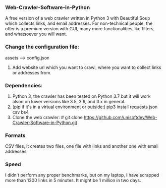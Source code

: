 ### Web-Crawler-Software-in-Python
A free version of a web crawler written in Python 3 with Beautiful Soup which collects links, and email addresses. For non-technical people, the offer is a premium version with GUI, many more functionalities like filters, and whatsoever you will want.

### Change the configuration file:
 assets --> config.json
 1. Add website url which you want to crawl, where you want to collect links or addresses from.

### Dependencies: 
1. Python 3, the crawler has been tested on Python 3.7 but it will work alson on lower versions like 3.5, 3.6, and 3.x in general.
2. (pip if it's in a virtual environment or outside:) pip3 install requests json csv bs4
3. Clone the web crawler: # git clone https://github.com/unisoftdev/Web-Crawler-Software-in-Python.git

### Formats
CSV files, it creates two files, one file with links and another one with email addresses.

### Speed
I didn't perform any proper benchmarks, but on my laptop, I have scrapped more than 1300 links in 5 minutes. It might be 1 million in two days.

